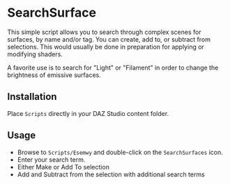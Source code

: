 # SearchSurface
This simple script allows you to search through complex scenes for surfaces, by name and/or tag. You can create, add to, or subtract from
selections. This would usually be done in preparation for applying or modifying shaders.

A favorite use is to search for "Light" or "Filament" in order to change the brightness of emissive surfaces.

## Installation
Place ```Scripts``` directly in your DAZ Studio content folder.

## Usage
- Browse to ```Scripts/Esemwy``` and double-click on the ```SearchSurfaces``` icon.
- Enter your search term.
- Either Make or Add To selection
- Add and Subtract from the selection with additional search terms

